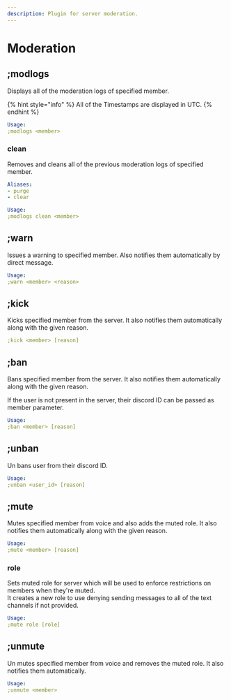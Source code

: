 ```yaml
---
description: Plugin for server moderation.
---
```


# Moderation

## ;modlogs

Displays all of the moderation logs of specified member.

{% hint style="info" %}
All of the Timestamps are displayed in UTC.
{% endhint %}

```yaml
Usage:
;modlogs <member>
```

### clean

Removes and cleans all of the previous moderation logs of specified member.

```yaml
Aliases:
- purge
- clear

Usage:
;modlogs clean <member>
```

## ;warn

Issues a warning to specified member. Also notifies them automatically by direct message.

```yaml
Usage:
;warn <member> <reason>
```

## ;kick

Kicks specified member from the server. It also notifies them automatically along with the given reason.

```yaml
;kick <member> [reason]
```

## ;ban

Bans specified member from the server. It also notifies them automatically along with the given reason.

If the user is not present in the server, their discord ID can be passed as member parameter.

```yaml
Usage:
;ban <member> [reason]
```

## ;unban

Un bans user from their discord ID.

```yaml
Usage:
;unban <user_id> [reason]
```

## ;mute

Mutes specified member from voice and also adds the muted role. It also notifies them automatically along with the given reason.

```yaml
Usage:
;mute <member> [reason]
```

### role

Sets muted role for server which will be used to enforce restrictions on members when they're muted.  
It creates a new role to use denying sending messages to all of the text channels if not provided.

```yaml
Usage:
;mute role [role]
```

## ;unmute

Un mutes specified member from voice and removes the muted role. It also notifies them automatically.

```yaml
Usage:
;unmute <member>
```

